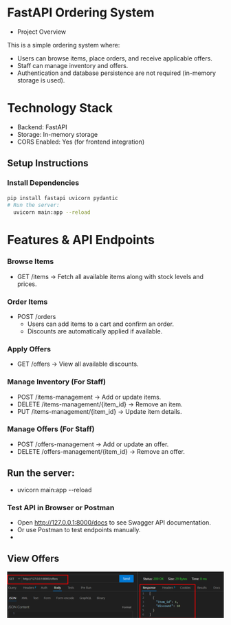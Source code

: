 
# FastAPI Ordering System

- Project Overview

This is a simple ordering system where:
- Users can browse items, place orders, and receive applicable offers.
- Staff can manage inventory and offers.
- Authentication and database persistence are not required (in-memory storage is used).

# Technology Stack
- Backend: FastAPI
- Storage: In-memory storage
- CORS Enabled: Yes (for frontend integration)

## Setup Instructions

###  Install Dependencies
```bash
pip install fastapi uvicorn pydantic
# Run the server: 
  uvicorn main:app --reload
  ```
# Features & API Endpoints

### Browse Items
-  GET /items → Fetch all available items along with stock levels and prices.

### Order Items

- POST /orders
   - Users can add items to a cart and confirm an order.
   - Discounts are automatically applied if available.

### Apply Offers
- GET /offers → View all available discounts.

### Manage Inventory (For Staff)
- POST /items-management → Add or update items.
- DELETE /items-management/{item_id} → Remove an item.
- PUT /items-management/{item_id} → Update item details.

### Manage Offers (For Staff)
- POST /offers-management → Add or update an offer.
- DELETE /offers-management/{item_id} → Remove an offer.

## Run the server: 

- uvicorn main:app --reload

### Test API in Browser or Postman

- Open http://127.0.0.1:8000/docs to see Swagger API documentation.
- Or use Postman to test endpoints manually.
- 
## View Offers
![View Offers](backend/images/view%20offers.png)


